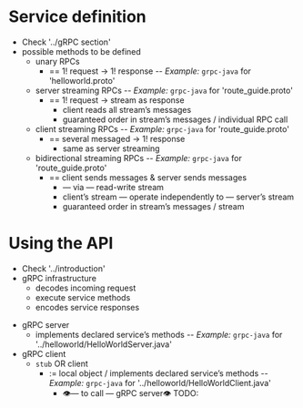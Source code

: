 # Service definition
- Check '../gRPC section'
- possible methods to be defined
  - unary RPCs
    - == 1! request →  1! response  -- _Example:_ `grpc-java` for 'helloworld.proto'
  - server streaming RPCs           -- _Example:_ `grpc-java` for 'route_guide.proto'
    - == 1! request →  stream as response
      - client reads all stream’s messages
      - guaranteed order in stream’s messages  / individual RPC call
  - client streaming RPCs           -- _Example:_ `grpc-java` for 'route_guide.proto'
    - == several messaged → 1! response
      - same as server streaming
  - bidirectional streaming RPCs    -- _Example:_ `grpc-java` for 'route_guide.proto'
    - == client sends messages & server sends messages
      - — via — read-write stream
      - client’s stream — operate independently to — server’s stream
      - guaranteed order in stream’s messages  / stream

# Using the API
* Check '../introduction'
* gRPC infrastructure
  - decodes incoming request
  - execute service methods
  - encodes service responses
- gRPC server
  - implements declared service’s methods     -- _Example:_ `grpc-java` for '../helloworld/HelloWorldServer.java'
- gRPC client
  - `stub` OR client
    - := local object / implements declared service’s methods     -- _Example:_ `grpc-java` for '../helloworld/HelloWorldClient.java'
      - 👁️— to call — gRPC server👁️
TODO:
